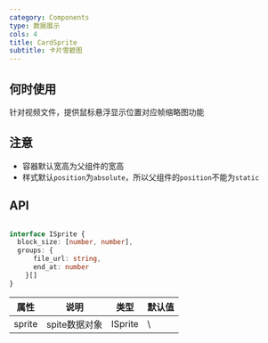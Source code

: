 ```yaml
---
category: Components
type: 数据展示
cols: 4
title: CardSprite
subtitle: 卡片雪碧图
---
```



## 何时使用

针对视频文件，提供鼠标悬浮显示位置对应帧缩略图功能
## 注意
- 容器默认宽高为父组件的宽高
- 样式默认`position`为`absolute`，所以父组件的`position`不能为`static`

## API

```ts

interface ISprite {
  block_size: [number, number],
  groups: {
      file_url: string,
      end_at: number
    }[]
}

```


| 属性 | 说明 | 类型 | 默认值 |
| --- | --- | --- | --- |
| sprite | spite数据对象 | ISprite | \ |


